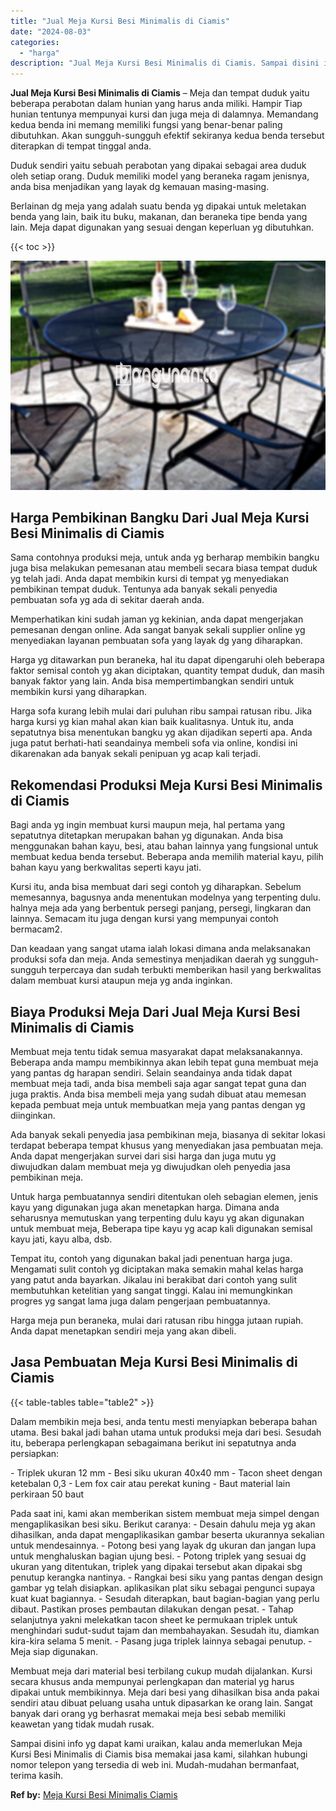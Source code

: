 ```yaml
---
title: "Jual Meja Kursi Besi Minimalis di Ciamis"
date: "2024-08-03"
categories: 
  - "harga"
description: "Jual Meja Kursi Besi Minimalis di Ciamis. Sampai disini info yg dapat kami uraikan, kalau anda memerlukan Meja Kursi Besi Minimalis di Ciamis bisa memakai ja..."
---
```


**Jual Meja Kursi Besi Minimalis di Ciamis** – Meja dan tempat duduk yaitu beberapa perabotan dalam hunian yang harus anda miliki. Hampir Tiap hunian tentunya mempunyai kursi dan juga meja di dalamnya. Memandang kedua benda ini memang memiliki fungsi yang benar-benar paling dibutuhkan. Akan sungguh-sungguh efektif sekiranya kedua benda tersebut diterapkan di tempat tinggal anda.

Duduk sendiri yaitu sebuah perabotan yang dipakai sebagai area duduk oleh setiap orang. Duduk memiliki model yang beraneka ragam jenisnya, anda bisa menjadikan yang layak dg kemauan masing-masing.

Berlainan dg meja yang adalah suatu benda yg dipakai untuk meletakan benda yang lain, baik itu buku, makanan, dan beraneka tipe benda yang lain. Meja dapat digunakan yang sesuai dengan keperluan yg dibutuhkan.

{{< toc >}}

![Jual Meja Kursi Besi Minimalis di Ciamis](/images/jual-meja-besi-murah27.png)

## Harga Pembikinan Bangku Dari Jual Meja Kursi Besi Minimalis di Ciamis

Sama contohnya produksi meja, untuk anda yg berharap membikin bangku juga bisa melakukan pemesanan atau membeli secara biasa tempat duduk yg telah jadi. Anda dapat membikin kursi di tempat yg menyediakan pembikinan tempat duduk. Tentunya ada banyak sekali penyedia pembuatan sofa yg ada di sekitar daerah anda.

Memperhatikan kini sudah jaman yg kekinian, anda dapat mengerjakan pemesanan dengan online. Ada sangat banyak sekali supplier online yg menyediakan layanan pembuatan sofa yang layak dg yang diharapkan.

Harga yg ditawarkan pun beraneka, hal itu dapat dipengaruhi oleh beberapa faktor semisal contoh yg akan diciptakan, quantity tempat duduk, dan masih banyak faktor yang lain. Anda bisa mempertimbangkan sendiri untuk membikin kursi yang diharapkan.

Harga sofa kurang lebih mulai dari puluhan ribu sampai ratusan ribu. Jika harga kursi yg kian mahal akan kian baik kualitasnya. Untuk itu, anda sepatutnya bisa menentukan bangku yg akan dijadikan seperti apa. Anda juga patut berhati-hati seandainya membeli sofa via online, kondisi ini dikarenakan ada banyak sekali penipuan yg acap kali terjadi.

## Rekomendasi Produksi Meja Kursi Besi Minimalis di Ciamis

Bagi anda yg ingin membuat kursi maupun meja, hal pertama yang sepatutnya ditetapkan merupakan bahan yg digunakan. Anda bisa menggunakan bahan kayu, besi, atau bahan lainnya yang fungsional untuk membuat kedua benda tersebut. Beberapa anda memilih material kayu, pilih bahan kayu yang berkwalitas seperti kayu jati.

Kursi itu, anda bisa membuat dari segi contoh yg diharapkan. Sebelum memesannya, bagusnya anda menentukan modelnya yang terpenting dulu. halnya meja ada yang berbentuk persegi panjang, persegi, lingkaran dan lainnya. Semacam itu juga dengan kursi yang mempunyai contoh bermacam2.

Dan keadaan yang sangat utama ialah lokasi dimana anda melaksanakan produksi sofa dan meja. Anda semestinya menjadikan daerah yg sungguh-sungguh terpercaya dan sudah terbukti memberikan hasil yang berkwalitas dalam membuat kursi ataupun meja yg anda inginkan.

## Biaya Produksi Meja Dari Jual Meja Kursi Besi Minimalis di Ciamis

Membuat meja tentu tidak semua masyarakat dapat melaksanakannya. Beberapa anda mampu membikinnya akan lebih tepat guna membuat meja yang pantas dg harapan sendiri. Selain seandainya anda tidak dapat membuat meja tadi, anda bisa membeli saja agar sangat tepat guna dan juga praktis. Anda bisa membeli meja yang sudah dibuat atau memesan kepada pembuat meja untuk membuatkan meja yang pantas dengan yg diinginkan.

Ada banyak sekali penyedia jasa pembikinan meja, biasanya di sekitar lokasi terdapat beberapa tempat khusus yang menyediakan jasa pembuatan meja. Anda dapat mengerjakan survei dari sisi harga dan juga mutu yg diwujudkan dalam membuat meja yg diwujudkan oleh penyedia jasa pembikinan meja.

Untuk harga pembuatannya sendiri ditentukan oleh sebagian elemen, jenis kayu yang digunakan juga akan menetapkan harga. Dimana anda seharusnya memutuskan yang terpenting dulu kayu yg akan digunakan untuk membuat meja, Beberapa tipe kayu yg acap kali digunakan semisal kayu jati, kayu alba, dsb.

Tempat itu, contoh yang digunakan bakal jadi penentuan harga juga. Mengamati sulit contoh yg diciptakan maka semakin mahal kelas harga yang patut anda bayarkan. Jikalau ini berakibat dari contoh yang sulit membutuhkan ketelitian yang sangat tinggi. Kalau ini memungkinkan progres yg sangat lama juga dalam pengerjaan pembuatannya.

Harga meja pun beraneka, mulai dari ratusan ribu hingga jutaan rupiah. Anda dapat menetapkan sendiri meja yang akan dibeli.

## Jasa Pembuatan Meja Kursi Besi Minimalis di Ciamis

{{< table-tables table="table2" >}}

Dalam membikin meja besi, anda tentu mesti menyiapkan beberapa bahan utama. Besi bakal jadi bahan utama untuk produksi meja dari besi. Sesudah itu, beberapa perlengkapan sebagaimana berikut ini sepatutnya anda persiapkan:

\- Triplek ukuran 12 mm - Besi siku ukuran 40x40 mm - Tacon sheet dengan ketebalan 0,3 - Lem fox cair atau perekat kuning - Baut material lain perkiraan 50 baut

Pada saat ini, kami akan memberikan sistem membuat meja simpel dengan mengaplikasikan besi siku. Berikut caranya: - Desain dahulu meja yg akan dihasilkan, anda dapat mengaplikasikan gambar beserta ukurannya sekalian untuk mendesainnya. - Potong besi yang layak dg ukuran dan jangan lupa untuk menghaluskan bagian ujung besi. - Potong triplek yang sesuai dg ukuran yang ditentukan, triplek yang dipakai tersebut akan dipakai sbg penutup kerangka nantinya. - Rangkai besi siku yang pantas dengan design gambar yg telah disiapkan. aplikasikan plat siku sebagai pengunci supaya kuat kuat bagiannya. - Sesudah diterapkan, baut bagian-bagian yang perlu dibaut. Pastikan proses pembautan dilakukan dengan pesat. - Tahap selanjutnya yakni melekatkan tacon sheet ke permukaan triplek untuk menghindari sudut-sudut tajam dan membahayakan. Sesudah itu, diamkan kira-kira selama 5 menit. - Pasang juga triplek lainnya sebagai penutup. - Meja siap digunakan.

Membuat meja dari material besi terbilang cukup mudah dijalankan. Kursi secara khusus anda mempunyai perlengkapan dan material yg harus dipakai untuk membikinnya. Meja dari besi yang dihasilkan bisa anda pakai sendiri atau dibuat peluang usaha untuk dipasarkan ke orang lain. Sangat banyak dari orang yg berhasrat memakai meja besi sebab memiliki keawetan yang tidak mudah rusak.

Sampai disini info yg dapat kami uraikan, kalau anda memerlukan Meja Kursi Besi Minimalis di Ciamis bisa memakai jasa kami, silahkan hubungi nomor telepon yang tersedia di web ini. Mudah-mudahan bermanfaat, terima kasih.

**Ref by:** [Meja Kursi Besi Minimalis Ciamis](https://id.wikipedia.org/wiki/Meja)
